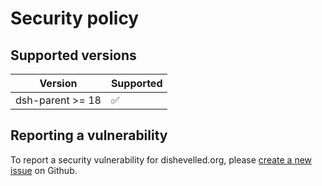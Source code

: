 # Security policy

## Supported versions

| Version | Supported          |
| ------- | ------------------ |
| dsh-parent >= 18   | :white_check_mark: |

## Reporting a vulnerability

To report a security vulnerability for dishevelled.org, please
[create a new issue](https://github.com/heuermh/dishevelled/issues/new) on Github.
